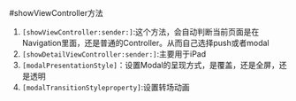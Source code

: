 #showViewController方法
1. `[showViewController:sender:]`:这个方法，会自动判断当前页面是在Navigation里面，还是普通的Controller。从而自己选择push或者modal
2. `[showDetailViewController:sender:]`:主要用于iPad
3. `[modalPresentationStyle]`：设置Modal的呈现方式，是覆盖，还是全屏，还是透明
4. `[modalTransitionStyleproperty]`:设置转场动画


